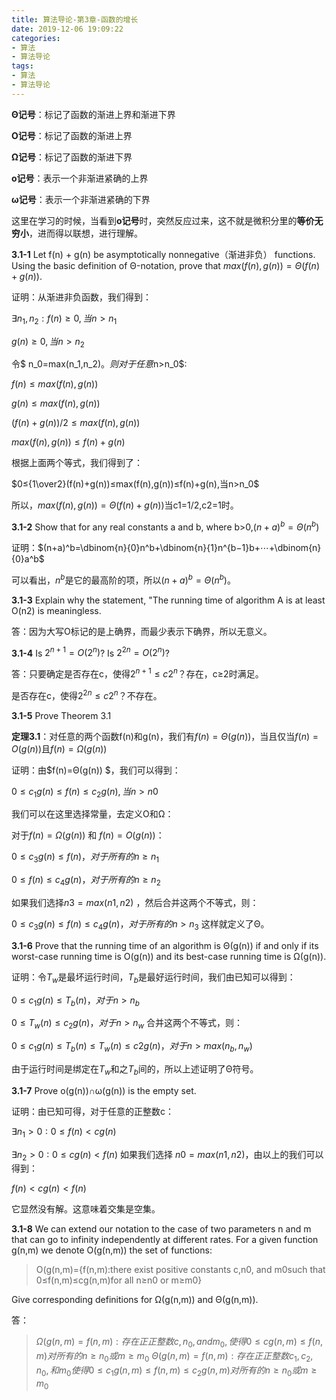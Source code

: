 ```yaml
---
title: 算法导论-第3章-函数的增长
date: 2019-12-06 19:09:22
categories: 
- 算法
- 算法导论
tags:
- 算法
- 算法导论
---
```


**Θ记号**：标记了函数的渐进上界和渐进下界

**O记号**：标记了函数的渐进上界

**Ω记号**：标记了函数的渐进下界

**o记号**：表示一个非渐进紧确的上界

**ω记号**：表示一个非渐进紧确的下界

<!-- more -->

这里在学习的时候，当看到**o记号**时，突然反应过来，这不就是微积分里的**等价无穷小**，进而得以联想，进行理解。

**3.1-1**	Let f(n) + g(n) be asymptotically nonnegative（渐进非负） functions. Using the basic definition of Θ-notation, prove that $max(f(n),g(n))=Θ(f(n)+g(n))$.

证明：从渐进非负函数，我们得到：

$∃n_1,n_2:f(n)≥0,当n>n_1$

$g(n)≥0, 当n>n_2$

令$ n_0=max(n_1,n_2)$。则对于任意$n>n_0$:

$f(n)≤max(f(n),g(n))$

$g(n)≤max(f(n),g(n))$

$(f(n)+g(n))/2≤max(f(n),g(n))$

$max(f(n),g(n))≤f(n)+g(n)$

根据上面两个等式，我们得到了：

$0≤{1\over2}(f(n)+g(n))≤max(f(n),g(n))≤f(n)+g(n),当n>n_0$

 所以，$max(f(n),g(n)) = Θ(f(n)+g(n))$当c1=1/2,c2=1时。

**3.1-2**	Show that for any real constants a and b, where b>0,$(n+a)^b=Θ(n^b)$

证明：$(n+a)^b=\dbinom{n}{0}n^b+\dbinom{n}{1}n^{b−1}b+⋯+\dbinom{n}{0}a^b$

可以看出，$n^b$是它的最高阶的项，所以$(n+a)^b=Θ(n^b)$。

**3.1-3**	Explain why the statement, "The running time of algorithm A is at least O(n2) is meaningless.

答：因为大写O标记的是上确界，而最少表示下确界，所以无意义。

**3.1-4**	Is $2^{n+1}=O(2^n)$? Is $2^{2n}=O(2^n)$?

答：只要确定是否存在c，使得$2^{n+1}≤c2^n$？存在，c≥2时满足。

是否存在c，使得$2^{2n}≤c2^n$？不存在。

**3.1-5**	Prove Theorem 3.1

**定理3.1**：对任意的两个函数f(n)和g(n)，我们有$f(n)= Θ(g(n))$，当且仅当$f(n)=O(g(n))$且$f(n)=Ω(g(n))$

证明：由$f(n)=Θ(g(n)) $，我们可以得到：

$0≤c_1g(n)≤f(n)≤c_2g(n),当n>n0$

我们可以在这里选择常量，去定义O和Ω：

对于$f(n)=Ω(g(n))$ 和 $f(n)=O(g(n))$：

$0≤c_3g(n)≤f(n)，对于所有的n≥n_1$

$0≤f(n)≤c_4g(n)，对于所有的n≥n_2$

如果我们选择$n3=max(n1,n2)$ ，然后合并这两个不等式，则：

$0≤c_3g(n)≤f(n)≤c_4g(n)，对于所有的n>n_3$
这样就定义了Θ。

**3.1-6**	Prove that the running time of an algorithm is Θ(g(n)) if and only if its worst-case running time is O(g(n)) and its best-case running time is Ω(g(n)).

证明：令$T_w$是最坏运行时间，$T_b$是最好运行时间，我们由已知可以得到：

$0≤c_1g(n)≤T_b(n)，对于n>n_b$

$0≤T_w(n)≤c_2g(n)，对于n>n_w$
合并这两个不等式，则：

$0≤c_1g(n)≤T_b(n)≤T_w(n)≤c2g(n)，对于n>max(n_b,n_w)$

由于运行时间是绑定在$T_w$和之$T_b$间的，所以上述证明了Θ符号。

**3.1-7**	Prove o(g(n))∩ω(g(n)) is the empty set.

证明：由已知可得，对于任意的正整数c：

$∃n_1>0:0≤f(n)<cg(n)$

$∃n_2>0:0≤cg(n)<f(n)$
如果我们选择 $n0=max(n1,n2)$，由以上的我们可以得到：

$f(n)<cg(n)<f(n)$

它显然没有解。这意味着交集是空集。

**3.1-8**	We can extend our notation to the case of two parameters n and m that can go to infinity independently at different rates. For a given function g(n,m) we denote O(g(n,m)) the set of functions:

> O(g(n,m)={f(n,m):there exist positive constants c,n0, and m0such that 0≤f(n,m)≤cg(n,m)for all n≥n0 or m≥m0}

Give corresponding definitions for Ω(g(n,m)) and Θ(g(n,m)).

答：

> $Ω(g(n,m)={f(n,m):存在正正整数 c,n_0, and m_0,使得0≤cg(n,m)≤f(n,m)对所有的n≥n_0或m≥m_0}$
> $Θ(g(n,m)={f(n,m):存在正正整数 c_1,c_2,n_0, 和 m_0 使得0≤c_1g(n,m)≤f(n,m)≤c_2g(n,m)对所有的n≥n_0 或 m≥m_0}$